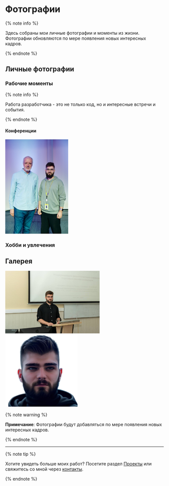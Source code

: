 # Фотографии

{% note info %}

Здесь собраны мои личные фотографии и моменты из жизни. Фотографии обновляются по мере появления новых интересных кадров.

{% endnote %}

## Личные фотографии

### Рабочие моменты

{% note info %}

Работа разработчика - это не только код, но и интересные встречи и события.

{% endnote %}

#### Конференции

<img alt="" height="300" src="../_images/Semihatov.jpg" title="Семихатов"/>

### Хобби и увлечения

## Галерея

<img alt="" height="" src="../_images/magister.jpg" title="Защита диссертации" width="300"/>

<img alt="" height="230" src="../_images/avatar.png" title="Аватарка"/>

{% note warning %}

**Примечание**: Фотографии будут добавляться по мере появления новых интересных кадров.

{% endnote %}

---

{% note tip %}

Хотите увидеть больше моих работ? Посетите раздел [Проекты](projects.md) или свяжитесь со мной через [контакты](contacts.md).

{% endnote %}
